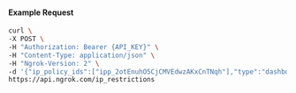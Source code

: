 <!-- Code generated for API Clients. DO NOT EDIT. -->

#### Example Request

```bash
curl \
-X POST \
-H "Authorization: Bearer {API_KEY}" \
-H "Content-Type: application/json" \
-H "Ngrok-Version: 2" \
-d '{"ip_policy_ids":["ipp_2otEnuhO5CjCMVEdwzAKxCnTNqh"],"type":"dashboard"}' \
https://api.ngrok.com/ip_restrictions
```
